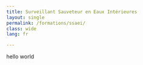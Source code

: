 ```yaml
---
title: Surveillant Sauveteur en Eaux Intérieures
layout: single
permalink: /formations/ssaei/
class: wide
lang: fr

---
```

hello world